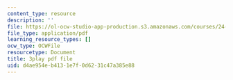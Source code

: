 ```yaml
---
content_type: resource
description: ''
file: https://ol-ocw-studio-app-production.s3.amazonaws.com/courses/24-908-creole-language-and-caribbean-identities-spring-2017/d4ae954eb4131e7f0d6231c47a385e88_p8BXCDrYliY.pdf
file_type: application/pdf
learning_resource_types: []
ocw_type: OCWFile
resourcetype: Document
title: 3play pdf file
uid: d4ae954e-b413-1e7f-0d62-31c47a385e88
---
```

